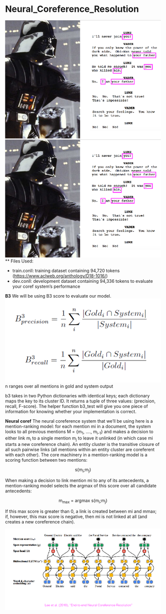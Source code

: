# Neural_Coreference_Resolution

![Intro](/Images/Coref2.png)
![Intro](/Images/Coref2.png)
** Files Used:
* train.conll: training dataset containing 94,720 tokens (https://www.aclweb.org/anthology/D18-1016/)
* dev.conll: development dataset containing 94,336 tokens to evaluate your coref system’s performance

**B3**
We will be using B3 score to evaluate our model.
![B3](/Images/B3.png)
n ranges over all mentions in gold and system output

b3 takes in two Python dictionaries with identical keys; each dictionary maps the key to its cluster ID. It returns a tuple of three values: (precision, recall, F-score). The helper function b3_test will give you one piece of information for knowing whether your implementation is correct.

**Neural coref**
The neural coreference system that we’ll be using here is a mention-ranking model: for each mention mi in a document, the system looks to all previous mentions M = {m<sub>1</sub>, ...., m<sub>i-1</sub>} and makes a decision to either link m<sub>i</sub> to a single mention m<sub>j</sub> to leave it unlinked (in which case mi starts a new coreference chain). An entity cluster is the transitive closure of all such pairwise links (all mentions within an entity cluster are coreferent with each other). The core machinery in a mention-ranking model is a scoring function between two mentions:
<p style="text-align: center;">s(m<sub>i</sub>;m<sub>j</sub>)</p>
When making a decision to link mention mi to any of its antecedents, a mention-ranking model selects the argmax of this score over all candidate antecedents:
<p style="text-align: center;">m<sub>max</sub> = argmax s(m<sub>i</sub>;m<sub>j</sub>)</p>

If this max score is greater than 0, a link is created between mi and mmax; if, however, this max score is negative, then mi is not linked at all (and creates a new coreference chain).

![Neural_representation](/Images/Coref3.png)
